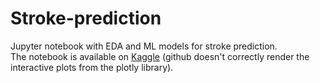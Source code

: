 # Stroke-prediction
 Jupyter notebook with EDA and ML models for stroke prediction.<br/>
The notebook is available on <a href="https://www.kaggle.com/code/mauronavarra/stroke-prediction-dataset-eda-ml-classification/notebook">Kaggle</a> (github doesn't correctly render the interactive plots from the plotly library).
